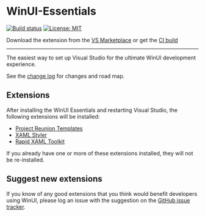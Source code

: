 # WinUI-Essentials

[![Build status](https://ci.appveyor.com/api/projects/status/y63737bx9ebbmqhj?svg=true)](https://ci.appveyor.com/project/mrlacey/winui-essentials)
[![License: MIT](https://img.shields.io/badge/License-MIT-green.svg)](LICENSE)

Download the extension from the [VS Marketplace](https://marketplace.visualstudio.com/items?itemName=MattLaceyLtd.WinUI-Essentials)
or get the
[CI build](https://www.vsixgallery.com/extension/WinUIEssentials.48e23162-cc0c-421b-a3ae-6982cb86c7a9)

------------------------------------

The easiest way to set up Visual Studio for the ultimate WinUI development experience.

See the [change log](CHANGELOG.md) for changes and road map.

## Extensions

After installing the WinUI Essentials and restarting Visual Studio, the following extensions will be installed:

- [Project Reunion Templates](https://marketplace.visualstudio.com/items?itemName=ProjectReunion.MicrosoftProjectReunion)
- [XAML Styler](https://marketplace.visualstudio.com/items?itemName=TeamXavalon.XAMLStyler)
- [Rapid XAML Toolkit](https://marketplace.visualstudio.com/items?itemName=MattLaceyLtd.RapidXamlToolkit)

If you already have one or more of these extensions installed, they will not be re-installed.

## Suggest new extensions

If you know of any good extensions that you think would benefit developers using WinUI, please log an issue with the suggestion on the [GitHub issue tracker](https://github.com/mrlacey/WinUI-Essentials/issues/new).
